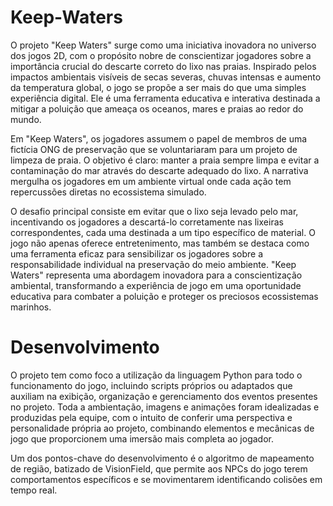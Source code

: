 # Keep-Waters
O projeto "Keep Waters" surge como uma iniciativa inovadora no universo dos jogos 2D, com o propósito nobre de conscientizar jogadores sobre a importância crucial do descarte correto do lixo nas praias. Inspirado pelos impactos ambientais visíveis de secas severas, chuvas intensas e aumento da temperatura global, o jogo se propõe a ser mais do que uma simples experiência digital. Ele é uma ferramenta educativa e interativa destinada a mitigar a poluição que ameaça os oceanos, mares e praias ao redor do mundo.

Em "Keep Waters", os jogadores assumem o papel de membros de uma fictícia ONG de preservação que se voluntariaram para um projeto de limpeza de praia. O objetivo é claro: manter a praia sempre limpa e evitar a contaminação do mar através do descarte adequado do lixo. A narrativa mergulha os jogadores em um ambiente virtual onde cada ação tem repercussões diretas no ecossistema simulado.

O desafio principal consiste em evitar que o lixo seja levado pelo mar, incentivando os jogadores a descartá-lo corretamente nas lixeiras correspondentes, cada uma destinada a um tipo específico de material. O jogo não apenas oferece entretenimento, mas também se destaca como uma ferramenta eficaz para sensibilizar os jogadores sobre a responsabilidade individual na preservação do meio ambiente. "Keep Waters" representa uma abordagem inovadora para a conscientização ambiental, transformando a experiência de jogo em uma oportunidade educativa para combater a poluição e proteger os preciosos ecossistemas marinhos.

# Desenvolvimento

O projeto tem como foco a utilização da linguagem Python para todo o funcionamento do jogo, incluindo scripts próprios ou adaptados que auxiliam na exibição, organização e gerenciamento dos eventos presentes no projeto. Toda a ambientação, imagens e animações foram idealizadas e produzidas pela equipe, com o intuito de conferir uma perspectiva e personalidade própria ao projeto, combinando elementos e mecânicas de jogo que proporcionem uma imersão mais completa ao jogador.

Um dos pontos-chave do desenvolvimento é o algoritmo de mapeamento de região, batizado de VisionField, que permite aos NPCs do jogo terem comportamentos específicos e se movimentarem identificando colisões em tempo real.

